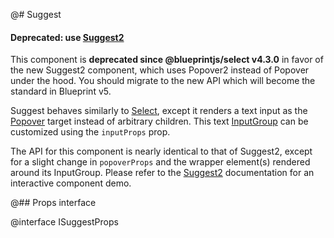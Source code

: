 @# Suggest

<div class="@ns-callout @ns-intent-danger @ns-icon-error">
    <h4 class="@ns-heading">

Deprecated: use [Suggest2](#select/suggest2)

</h4>

This component is **deprecated since @blueprintjs/select v4.3.0** in favor of the new
Suggest2 component, which uses Popover2 instead of Popover under the hood.
You should migrate to the new API which will become the standard in Blueprint v5.

</div>

Suggest behaves similarly to [Select](#select/select-component), except it
renders a text input as the [Popover](##core/components/popover) target instead of arbitrary children.
This text [InputGroup](#core/components/text-inputs.input-group) can be customized
using the `inputProps` prop.

The API for this component is nearly identical to that of Suggest2, except for a slight change in
`popoverProps` and the wrapper element(s) rendered around its InputGroup. Please refer to the
[Suggest2](#select/suggest2) documentation for an interactive component demo.

@## Props interface

@interface ISuggestProps
